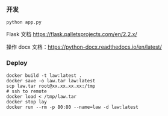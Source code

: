 ### 开发

```shell
python app.py
```

Flask 文档 https://flask.palletsprojects.com/en/2.2.x/

操作 docx 文档：https://python-docx.readthedocs.io/en/latest/

### Deploy

```shell
docker build -t law:latest .
docker save -o law.tar law:latest
scp law.tar root@xx.xx.xx.xx:/tmp
# ssh to remote
docker load < /tmp/law.tar
docker stop lay
docker run --rm -p 80:80 --name=law -d law:latest
```
